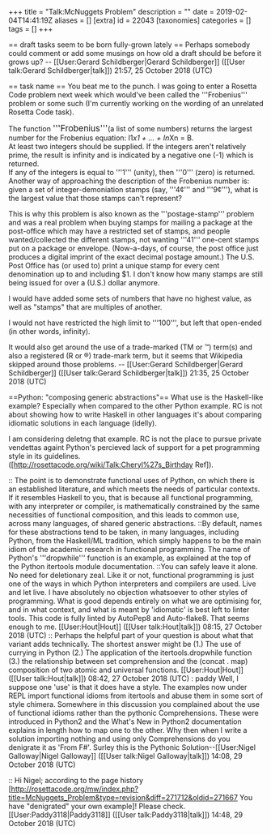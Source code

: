 +++
title = "Talk:McNuggets Problem"
description = ""
date = 2019-02-04T14:41:19Z
aliases = []
[extra]
id = 22043
[taxonomies]
categories = []
tags = []
+++

== draft tasks seem to be born fully-grown lately ==
Perhaps somebody could comment or add some musings on how old a draft should be before it grows up?     -- [[User:Gerard Schildberger|Gerard Schildberger]] ([[User talk:Gerard Schildberger|talk]]) 21:57, 25 October 2018 (UTC)

== task name ==
You beat me to the punch.   I was going to enter a Rosetta Code problem next week which would've been called the '''Frobenius''' problem or some such   (I'm currently working on the wording of an unrelated Rosetta Code task).

  The function  <big>'''Frobenius'''</big>(a list of some numbers)   returns the largest number for the Frobenius equation:
                        I1*x1  +  ...  +  In*Xn   =   B.   
  At least two integers should be supplied.  If the integers aren't relatively prime,
  the result is infinity and is indicated by a negative one (-1) which is returned.  
  If any of the integers is equal to  '''1'''  (unity),  then  '''0'''  (zero) is returned.     
  Another way of approaching the description of the Frobenius number is:   given a set of integer-demoniation
  stamps (say,  '''4¢'''  and  '''9¢'''),  what is the largest value that those stamps can't represent?

This is why this problem is also known as the '''postage-stamp''' problem and was a real problem when buying stamps for mailing a package at the post-office which may have a restricted set of stamps, and people wanted/collected the different stamps, not wanting '''41''' one-cent stamps put on a package or envelope.   (Now-a-days, of course, the post office just produces a digital imprint of the exact decimal postage amount.)   The U.S. Post Office has (or used to) print a unique stamp for every cent denomination up to and including $1.   I don't know how many stamps are still being issued for over a (U.S.) dollar anymore.

I would have added some sets of numbers that have no highest value,   as well as "stamps" that are multiples of another.

I would not have restricted the high limit to   '''100''',   but left that open-ended   (in other words, infinity).

It would also get around the use of a trade-marked (TM or &trade;) term(s) and also a registered (R or &reg;) trade-mark term, but it seems that Wikipedia skipped around those problems.     -- [[User:Gerard Schildberger|Gerard Schildberger]] ([[User talk:Gerard Schildberger|talk]]) 21:35, 25 October 2018 (UTC)

==Python: "composing generic abstractions"==
What use is the Haskell-like example? Especially when compared to the other Python example. RC is not about showing how to write Haskell in other languages it's about comparing idiomatic solutions in each language (idelly).  

I am considering deletng that example. RC is not the place to pursue private vendettas againt Python's percieved lack of support for a pet programming style in its guidelines. ([http://rosettacode.org/wiki/Talk:Cheryl%27s_Birthday Ref]).

:: The point is to demonstrate functional uses of Python, on which there is an established literature, and which meets the needs of particular contexts. If it resembles Haskell to you, that is because all functional programming, with any interpreter or compiler, is mathematically constrained by the same necessities of functional composition, and this leads to common use, across many languages, of shared generic abstractions. 
::By default, names for these abstractions tend to be taken, in many languages, including Python, from the Haskell/ML tradition, which simply happens to be the main idiom of the academic research in functional programming. The name of Python's '''dropwhile''' function is an example, as explained at the top of the Python itertools module documentation.
::You can safely leave it alone. No need for deletionary zeal. Like it or not, functional programming is just one of the ways in which Python interpreters and compilers are used. Live and let live. I have absolutely no objection whatsoever to other styles of programming. What is good depends entirely on what we are  optimising for, and in what context, and what is meant by 'idiomatic' is best left to linter tools. This code is fully linted by AutoPep8 and Auto-flake8. That seems enough to me. [[User:Hout|Hout]] ([[User talk:Hout|talk]]) 08:15, 27 October 2018 (UTC)
:: Perhaps the helpful part of your question is about what that variant adds technically. The shortest answer might be (1.) The use of currying in Python (2.) The application of the itertools.dropwhile function (3.) the relationship between set comprehension and the (concat . map) composition of two atomic and universal functions. [[User:Hout|Hout]] ([[User talk:Hout|talk]]) 08:42, 27 October 2018 (UTC)
: paddy Well, I suppose one 'use' is that it does have a style. The examples now under REPL import functional idioms from itertools and abuse them in some sort of style chimera. Somewhere in this discussion you complained about the use of functional idioms rather than the pythonic Comprehensions. These were introduced in Python2 and the What's New in Python2 documentation explains in length how to map one to the other. Why then when I write a solution importing nothing and using only Comprehensions do you denigrate it as 'From F#'. Surley this is the Pythonic Solution--[[User:Nigel Galloway|Nigel Galloway]] ([[User talk:Nigel Galloway|talk]]) 14:08, 29 October 2018 (UTC)

:: Hi Nigel; according to the page history [http://rosettacode.org/mw/index.php?title=McNuggets_Problem&type=revision&diff=271712&oldid=271667 You have "denigrated" your own example]! Please check. [[User:Paddy3118|Paddy3118]] ([[User talk:Paddy3118|talk]]) 14:48, 29 October 2018 (UTC)

